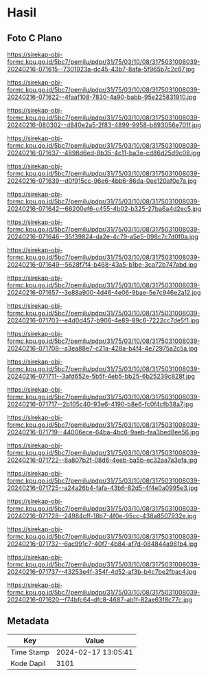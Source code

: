 # Hasil

## Foto C Plano

https://sirekap-obj-formc.kpu.go.id/5bc7/pemilu/pdpr/31/75/03/10/08/3175031008039-20240216-071615--7301923a-dc45-43b7-8afa-5f965b7c2c67.jpg

https://sirekap-obj-formc.kpu.go.id/5bc7/pemilu/pdpr/31/75/03/10/08/3175031008039-20240216-071622--4faaf108-7830-4a90-babb-95e225831910.jpg

https://sirekap-obj-formc.kpu.go.id/5bc7/pemilu/pdpr/31/75/03/10/08/3175031008039-20240216-080302--d840e2a5-2f83-4899-9958-b893056e701f.jpg

https://sirekap-obj-formc.kpu.go.id/5bc7/pemilu/pdpr/31/75/03/10/08/3175031008039-20240216-071637--4898d6ed-8b35-4c11-ba3e-cd86d25d9c08.jpg

https://sirekap-obj-formc.kpu.go.id/5bc7/pemilu/pdpr/31/75/03/10/08/3175031008039-20240216-071639--d0f915cc-96e6-4bb6-86da-0ee120af0e7a.jpg

https://sirekap-obj-formc.kpu.go.id/5bc7/pemilu/pdpr/31/75/03/10/08/3175031008039-20240216-071642--66200ef6-c455-4b02-b325-27ba6a4d2ec5.jpg

https://sirekap-obj-formc.kpu.go.id/5bc7/pemilu/pdpr/31/75/03/10/08/3175031008039-20240216-071646--35f39824-da2e-4c79-a5e5-098c7c7d0f0a.jpg

https://sirekap-obj-formc.kpu.go.id/5bc7/pemilu/pdpr/31/75/03/10/08/3175031008039-20240216-071649--5628f7f4-b468-43a5-b1be-3ca72b747abd.jpg

https://sirekap-obj-formc.kpu.go.id/5bc7/pemilu/pdpr/31/75/03/10/08/3175031008039-20240216-071657--3e88a900-4d46-4e06-9bae-5e7c946e2a12.jpg

https://sirekap-obj-formc.kpu.go.id/5bc7/pemilu/pdpr/31/75/03/10/08/3175031008039-20240216-071703--e4d0d457-b906-4e89-89c6-7222cc7de5f1.jpg

https://sirekap-obj-formc.kpu.go.id/5bc7/pemilu/pdpr/31/75/03/10/08/3175031008039-20240216-071708--a3ea88e7-c21a-428a-b4f4-4e72975a2c5a.jpg

https://sirekap-obj-formc.kpu.go.id/5bc7/pemilu/pdpr/31/75/03/10/08/3175031008039-20240216-071711--3afd652e-5b5f-4eb5-bb25-6b25239c828f.jpg

https://sirekap-obj-formc.kpu.go.id/5bc7/pemilu/pdpr/31/75/03/10/08/3175031008039-20240216-071717--2b105c40-93e6-4190-b8e6-fc0f4cfb38a7.jpg

https://sirekap-obj-formc.kpu.go.id/5bc7/pemilu/pdpr/31/75/03/10/08/3175031008039-20240216-071719--44006ece-64ba-4bc6-9aeb-faa3bed8ee56.jpg

https://sirekap-obj-formc.kpu.go.id/5bc7/pemilu/pdpr/31/75/03/10/08/3175031008039-20240216-071722--8a807b2f-08d6-4eeb-ba5b-ec32aa7a3efa.jpg

https://sirekap-obj-formc.kpu.go.id/5bc7/pemilu/pdpr/31/75/03/10/08/3175031008039-20240216-071725--a24a26b4-fafa-43b6-82d5-4f4e0a0995e3.jpg

https://sirekap-obj-formc.kpu.go.id/5bc7/pemilu/pdpr/31/75/03/10/08/3175031008039-20240216-071728--24984cff-18b7-4f0e-95cc-438a8507932e.jpg

https://sirekap-obj-formc.kpu.go.id/5bc7/pemilu/pdpr/31/75/03/10/08/3175031008039-20240216-071732--6ac991c7-40f7-4b84-af7d-084844a981b4.jpg

https://sirekap-obj-formc.kpu.go.id/5bc7/pemilu/pdpr/31/75/03/10/08/3175031008039-20240216-071737--43253e4f-354f-4d52-af3b-b4c7be2fbac4.jpg

https://sirekap-obj-formc.kpu.go.id/5bc7/pemilu/pdpr/31/75/03/10/08/3175031008039-20240216-071620--f74bfc64-dfc8-4687-ab1f-82ae63f8c77c.jpg


## Metadata

| Key        | Value               |
| ---------- | ------------------- |
| Time Stamp | 2024-02-17 13:05:41 |
| Kode Dapil | 3101                |



